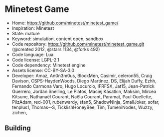 # Minetest Game

- Home: https://github.com/minetest/minetest_game/
- Inspiration: Minetest
- State: mature
- Keyword: simulation, content open, sandbox
- Code repository: https://github.com/minetest/minetest_game.git (@created 2012, @stars 1134, @forks 492)
- Code language: Lua
- Code license: LGPL-2.1
- Code dependency: Minetest engine
- Assets license: CC-BY-SA-3.0
- Developer: Amaz, An0n3m0us, BlockMen, Casimir, celeron55, Craig Davison, CSPS-HaydenWoods, Diego Martínez, DS, Elijah Duffy, Ezhh, Fernando Carmona Varo, Hugo Locurcio, IFRFSX, Jat15, Jean-Patrick Guerrero, Jordan Snelling, Le Platos, Maciej Kasatkin, Maksim, Mircea Kitsune, Nathanaël Courant, Naëla Courant, Paramat, Paul Ouellette, PilzAdam, red-001, rubenwardy, sfan5, ShadowNinja, SmallJoker, sofar, tenplus1, Thomas--S, TicklishHoneyBee, Tim, TumeniNodes, Wuzzy, zichen, ‮

## Building
